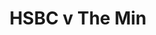 ---
year: "2006"
serialNumber: "0325" 
game: "HSBC"
title: "HSBC v The Min"
gameLocation: ""
gameDate: ""
result: ""
resultType: ""
type: "game"
---